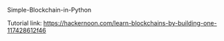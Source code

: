 Simple-Blockchain-in-Python

Tutorial link: https://hackernoon.com/learn-blockchains-by-building-one-117428612f46
